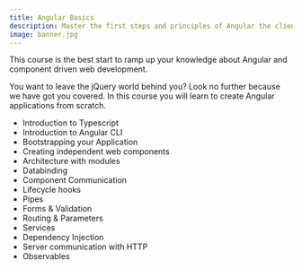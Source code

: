 ```yaml
---
title: Angular Basics
description: Master the first steps and principles of Angular the client side framework for building modern web applications.
image: banner.jpg
---
```


This course is the best start to ramp up your knowledge about Angular and component driven web development.

You want to leave the jQuery world behind you? Look no further because we have got you covered. In this course you will learn to create Angular applications from scratch.

- Introduction to Typescript
- Introduction to Angular CLI
- Bootstrapping your Application
- Creating independent web components
- Architecture with modules
- Databinding
- Component Communication
- Lifecycle hooks
- Pipes
- Forms & Validation
- Routing & Parameters
- Services
- Dependency Injection
- Server communication with HTTP
- Observables